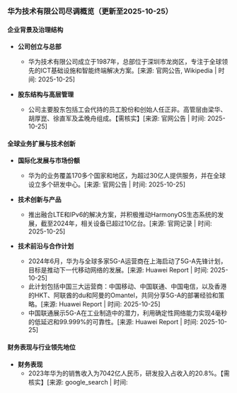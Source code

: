 ### 华为技术有限公司尽调概览（更新至2025-10-25）

#### 企业背景及治理结构

- **公司创立与总部**
  - 华为技术有限公司成立于1987年，总部位于深圳市龙岗区，专注于全球领先的ICT基础设施和智能终端解决方案。[来源: 官网公告, Wikipedia | 时间: 2025-10-25]

- **股东结构与高层管理**
  - 公司主要股东包括工会代持的员工股份和创始人任正非。高管层由梁华、胡厚崑、徐直军及孟晚舟组成。【需核实】[来源: 官网公告 | 时间: 2025-10-25]

#### 全球业务扩展与技术创新

- **国际化发展与市场份额**
  - 华为的业务覆盖170多个国家和地区，为超过30亿人提供服务，并在全球设立多个研发中心。[来源: 官网公告 | 时间: 2025-10-25]

- **技术创新与产品**
  - 推出融合LTE和IPv6的解决方案，并积极推动HarmonyOS生态系统的发展，截至2024年，相关设备已超过10亿台。[来源: 官网记录 | 时间: 2025-10-25]

- **技术前沿与合作计划**
  - 2024年6月，华为与全球多家5G-A运营商在上海启动了5G-A先锋计划，目标是推动下一代移动网络的发展。[来源: Huawei Report | 时间: 2025-10-25]
  - 此计划包括中国三大运营商：中国移动、中国联通、中国电信，以及香港的HKT、阿联酋的du和阿曼的Omantel，共同分享5G-A的部署经验和策略。[来源: Huawei Report | 时间: 2025-10-25]
  - 中国联通展示5G-A在工业制造中的潜力，利用确定性网络能力实现4毫秒的低延迟和99.999%的可靠性。[来源: Huawei Report | 时间: 2025-10-25]

#### 财务表现与行业领先地位

- **财务表现**
  - 2023年华为的销售收入为7042亿人民币，研发投入占收入的20.8%。【需核实】[来源: google_search | 时间: